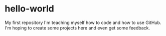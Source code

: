# hello-world
My first repository
I'm teaching myself how to code and how to use GitHub. I'm hoping to create some projects here and even get some feedback.
